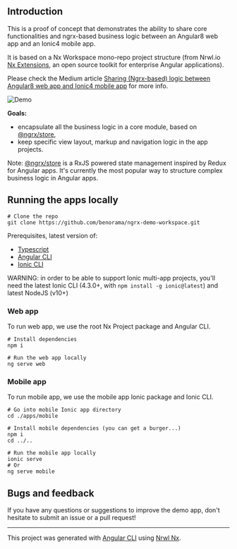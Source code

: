 ## Introduction

This is a proof of concept that demonstrates the ability to share core functionalities and ngrx-based business logic between an Angular8 web app and an Ionic4 mobile app.

It is based on a Nx Workspace mono-repo project structure (from Nrwl.io [Nx Extensions](https://github.com/nrwl/nx), an open source toolkit for enterprise Angular applications).

Please check the Medium article [Sharing (Ngrx-based) logic between Angular8 web app and Ionic4 mobile app](https://medium.com/@benorama/sharing-ngrx-based-logic-between-angular5-web-app-and-ionic3-mobile-app-77c19470cccc) for more info.

![Demo](https://cloud.githubusercontent.com/assets/394356/24591063/344c55ee-17f9-11e7-82ca-96821ac723b7.png)

**Goals:**

-   encapsulate all the business logic in a core module, based on [@ngrx/store](https://github.com/ngrx/platform),
-   keep specific view layout, markup and navigation logic in the app projects.

Note: [@ngrx/store](https://github.com/ngrx/platform) is a RxJS powered state management inspired by Redux for Angular apps.
It's currently the most popular way to structure complex business logic in Angular apps.

## Running the apps locally

```
# Clone the repo
git clone https://github.com/benorama/ngrx-demo-workspace.git
```

Prerequisites, latest version of:

-   [Typescript](https://www.typescriptlang.org/index.html#download-links)
-   [Angular CLI](https://cli.angular.io)
-   [Ionic CLI](http://ionicframework.com/docs/cli/)

WARNING: in order to be able to support Ionic multi-app projects, you'll need the latest Ionic CLI (4.3.0+, with `npm install -g ionic@latest`) and latest NodeJS (v10+)

### Web app

To run web app, we use the root Nx Project package and Angular CLI.

```
# Install dependencies
npm i

# Run the web app locally
ng serve web
```

### Mobile app

To run mobile app, we use the mobile app Ionic package and Ionic CLI.

```
# Go into mobile Ionic app directory
cd ./apps/mobile

# Install mobile dependencies (you can get a burger...)
npm i
cd ../..

# Run the mobile app locally
ionic serve
# Or
ng serve mobile
```

## Bugs and feedback

If you have any questions or suggestions to improve the demo app, don't hesitate to submit an issue or a pull request!

---

This project was generated with [Angular CLI](https://github.com/angular/angular-cli) using [Nrwl Nx](https://nrwl.io/nx).
